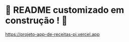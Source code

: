# :construction: README customizado em construção ! :construction:
https://projeto-app-de-receitas-pi.vercel.app
